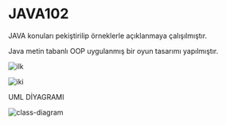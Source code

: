 # JAVA102

JAVA konuları pekiştirilip örneklerle açıklanmaya çalışılmıştır.

Java metin tabanlı OOP uygulanmış bir oyun tasarımı yapılmıştır.

![ilk](https://github.com/ezgidolma/JAVA102/assets/88343326/ed760a63-f4c7-40ea-9bf3-0f1ba27880eb)

![iki](https://github.com/ezgidolma/JAVA102/assets/88343326/437843e5-ac41-4189-81aa-9366b56e605a)



UML DİYAGRAMI

![class-diagram](https://github.com/ezgidolma/JAVA102/assets/88343326/a2a1e681-b8cd-4480-bca1-cd29ace99b4b)
